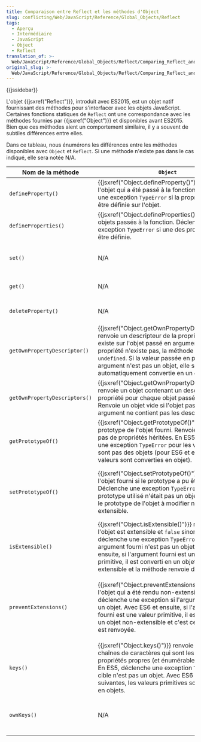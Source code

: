 ```yaml
---
title: Comparaison entre Reflect et les méthodes d'Object
slug: conflicting/Web/JavaScript/Reference/Global_Objects/Reflect
tags:
  - Aperçu
  - Intermédiaire
  - JavaScript
  - Object
  - Reflect
translation_of: >-
  Web/JavaScript/Reference/Global_Objects/Reflect/Comparing_Reflect_and_Object_methods
original_slug: >-
  Web/JavaScript/Reference/Global_Objects/Reflect/Comparing_Reflect_and_Object_methods
---
```


{{jssidebar}}

L'objet {{jsxref("Reflect")}}, introduit avec ES2015, est un objet natif fournissant des méthodes pour s'interfacer avec les objets JavaScript. Certaines fonctions statiques de `Reflect` ont une correspondance avec les méthodes fournies par {{jsxref("Object")}} et disponibles avant ES2015. Bien que ces méthodes aient un comportement similaire, il y a souvent de subtiles différences entre elles.

Dans ce tableau, nous énumérons les différences entre les méthodes disponibles avec `Object` et `Reflect`. Si une méthode n'existe pas dans le cas indiqué, elle sera notée N/A.

<table class="standard-table">
  <thead>
    <tr>
      <th scope="col">Nom de la méthode</th>
      <th scope="col"><code>Object</code></th>
      <th scope="col"><code>Reflect</code></th>
    </tr>
  </thead>
  <tbody>
    <tr>
      <td><code>defineProperty()</code></td>
      <td>
        {{jsxref("Object.defineProperty()")}} renvoie l'objet qui a
        été passé à la fonction. Déclenche une exception
        <code>TypeError</code> si la propriété n'a pu être définie sur l'objet.
      </td>
      <td>
        {{jsxref("Reflect.defineProperty()")}} renvoie
        <code>true</code> si la propriété a été définie sur l'objet et
        <code>false</code> sinon.
      </td>
    </tr>
    <tr>
      <td><code>defineProperties()</code></td>
      <td>
        {{jsxref("Object.defineProperties()")}} renvoie les objets
        passés à la fonction. Déclenche une exception <code>TypeError</code> si
        une des propriétés n'a pu être définie.
      </td>
      <td>N/A</td>
    </tr>
    <tr>
      <td><code>set()</code></td>
      <td>N/A</td>
      <td>
        {{jsxref("Reflect.set()")}} renvoie <code>true</code> si la
        propriété a été définie sur l'objet et <code>false</code> sinon.
        Déclenche une exception <code>TypeError</code> si la cible n'était pas
        un <code>Object</code>.
      </td>
    </tr>
    <tr>
      <td><code>get()</code></td>
      <td>N/A</td>
      <td>
        {{jsxref("Reflect.get()")}} renvoie la valeur de la propriété.
        Déclenche une exception <code>TypeError</code> si la cible n'était pas
        un <code>Object</code>.
      </td>
    </tr>
    <tr>
      <td><code>deleteProperty()</code></td>
      <td>N/A</td>
      <td>
        {{jsxref("Reflect.deleteProperty()")}} renvoie
        <code>true</code> si la propriété a été supprimée de l'objet et
        <code>false</code> sinon.
      </td>
    </tr>
    <tr>
      <td><code>getOwnPropertyDescriptor()</code></td>
      <td>
        {{jsxref("Object.getOwnPropertyDescriptor()")}} renvoie
        un descripteur de la propriété si elle existe sur l'objet passé en
        argument. Si la propriété n'existe pas, la méthode renvoie
        <code>undefined</code>. Si la valeur passée en premier argument n'est
        pas un objet, elle sera automatiquement convertie en un objet.
      </td>
      <td>
        {{jsxref("Reflect.getOwnPropertyDescriptor()")}} renvoie
        un descripteur de la propriété si elle existe sur l'objet et
        <code>undefined</code> si elle n'existe pas. Déclenche une exception
        <code>TypeError</code> si la valeur passée en premier argument n'est pas
        un objet.
      </td>
    </tr>
    <tr>
      <td><code>getOwnPropertyDescriptors()</code></td>
      <td>
        {{jsxref("Object.getOwnPropertyDescriptors()")}} renvoie
        un objet contenant un descripteur de propriété pour chaque objet passé
        en argument. Renvoie un objet vide si l'objet passé en argument ne
        contient pas les descripteurs.
      </td>
      <td>N/A</td>
    </tr>
    <tr>
      <td><code>getPrototypeOf()</code></td>
      <td>
        {{jsxref("Object.getPrototypeOf()")}} renvoie le prototype de
        l'objet fourni. Renvoie <code>null</code> s'il n'y a pas de propriétés
        héritées. En ES5, déclenche une exception <code>TypeError</code> pour
        les valeurs qui ne sont pas des objets (pour ES6 et ensuite, les valeurs
        sont converties en objet).
      </td>
      <td>
        {{jsxref("Reflect.getPrototypeOf()")}} renvoie le
        prototype de l'objet fourni. Renvoie <code>null</code> s'il n'y a pas de
        propriétés héritées et déclenche une exception
        <code>TypeError</code> pour les valeurs qui ne sont pas des objets.
      </td>
    </tr>
    <tr>
      <td><code>setPrototypeOf()</code></td>
      <td>
        {{jsxref("Object.setPrototypeOf()")}} renvoie l'objet fourni
        si le prototype a pu être défini. Déclenche une exception
        <code>TypeError</code> si le prototype utilisé n'était pas un objet ou
        <code>null</code> ou si le prototype de l'objet à modifier n'est pas
        extensible.
      </td>
      <td>
        {{jsxref("Reflect.setPrototypeOf()")}} renvoie
        <code>true</code> si le prototype a pu être défini sur l'objet et
        <code>false</code> sinon (y compris lorsque le prototype n'est pas
        extensible). Déclenche une exception <code>TypeError</code> si la cible
        passée n'est pas un objet ou si le prototype à appliquer n'est pas un
        objet ou n'est pas <code>null</code>.
      </td>
    </tr>
    <tr>
      <td><code>isExtensible()</code></td>
      <td>
        {{jsxref("Object.isExtensible()")}} renvoie
        <code>true</code> si l'objet est extensible et <code>false</code> sinon.
        En ES5, déclenche une exception <code>TypeError</code> si le premier
        argument fourni n'est pas un objet. Avec ES6 et ensuite, si l'argument
        fourni est une valeur primitive, il est converti en un objet
        non-extensible et la méthode renvoie donc <code>false</code>.
      </td>
      <td>
        <p>
          {{jsxref("Reflect.isExtensible()")}} renvoie
          <code>true</code> si l'objet est extensible et
          <code>false</code> sinon. Déclenche une exception
          <code>TypeError</code> si le premier argument n'est pas un objet.
        </p>
      </td>
    </tr>
    <tr>
      <td><code>preventExtensions()</code></td>
      <td>
        <p>
          {{jsxref("Object.preventExtensions()")}} renvoie l'objet
          qui a été rendu non-extensible. En ES5, déclenche une exception si
          l'argument n'est pas un objet. Avec ES6 et ensuite, si l'argument
          fourni est une valeur primitive, il est converti en un objet
          non-extensible et c'est cette valeur qui est renvoyée.
        </p>
      </td>
      <td>
        {{jsxref("Reflect.preventExtensions()")}} renvoie
        <code>true</code> si l'objet a été rendu non-extensible et
        <code>false</code> sinon. Déclenche une exception
        <code>TypeError</code> si l'argument n'est pas un objet.
      </td>
    </tr>
    <tr>
      <td><code>keys()</code></td>
      <td>
        {{jsxref("Object.keys()")}} renvoie un tableau de chaînes de
        caractères qui sont les noms des propriétés propres (et énumérables) de
        l'objet. En ES5, déclenche une exception <code>TypeError</code> si la
        cible n'est pas un objet. Avec ES6 et les versions suivantes, les
        valeurs primitives sont converties en objets.
      </td>
      <td>N/A</td>
    </tr>
    <tr>
      <td><code>ownKeys()</code></td>
      <td>N/A</td>
      <td>
        {{jsxref("Reflect.ownKeys()")}} renvoie un tableau des noms des
        propriétés pour les clés des propriétés propres de de l'objet. Déclenche
        une exception <code>TypeError</code> si la cible n'est pas un objet.
      </td>
    </tr>
  </tbody>
</table>
